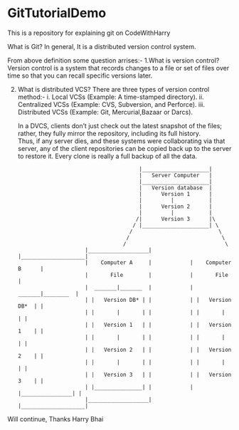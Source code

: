 # GitTutorialDemo
This is a repository for explaining git on CodeWithHarry

What is Git?
In general, It is a distributed version control system.

From above definition some question arrises:-
1.What is version control?
  Version  control  is  a  system  that  records changes  to  a  file  or  set  of  files  over  time
  so  that  you  can  recall  specific  versions  later.
  
2. What is distributed VCS?
   There are three types of version control method:-
    i. Local VCSs (Example: A time-stamped directory).
    ii. Centralized VCSs (Example: CVS, Subversion, and Perforce).
    iii. Distributed VCSs (Example: Git, Mercurial,Bazaar  or  Darcs).
    
    In a DVCS, clients  don’t  just  check  out  the  latest  snapshot  of  the  files; 
    rather, they  fully mirror  the  repository,  including  its  full  history.  
    Thus,  if  any  server  dies,  and  these  systems  were collaborating  via  that  server, 
    any  of  the  client  repositories  can  be  copied  back  up  to  the  server  to restore it.
    Every clone is really a full backup of all the data.
  
                                             |_____________________|
                                             |   Server Computer   |
                                             |_____________________|
                                             |   Version database  |
                                             |      Version 1      |
                                             |         |           |
                                             |      Version 2      |
                                             |         |           |
                                            /|      Version 3      |\
                                           / |_____________________| \
                                          /                           \
                                         /                             \
                                        /                               \
                            |___________________|            |____________________|
                            |    Computer A     |            |    Computer B      |
                            |       File        |            |       File         |
                            |  _______|_______  |            |  _______|________  |
                            | |   Version DB* | |            | |   Version DB*  | |
                            | |       |       | |            | |       |        | |
                            | |   Version 1   | |            | |   Version 1    | |
                            | |       |       | |            | |       |        | |
                            | |   Version 2   | |            | |   Version 2    | |
                            | |       |       | |            | |       |        | |
                            | |   Version 3   | |            | |   Version 3    | |
                            | |_______________| |            | |________________| |
                            |___________________|            |____________________|
Will continue,
Thanks Harry Bhai                   
                                        
                                        
